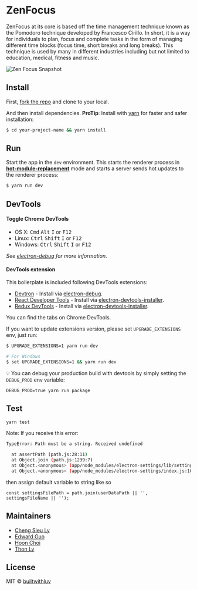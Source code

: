 # ZenFocus

ZenFocus at its core is based off the time management technique known as the Pomodoro technique developed by Francesco Cirillo.  In short, it is a way for individuals to plan, focus and complete tasks in the form of managing different time blocks (focus time, short breaks and long breaks). This technique is used by many in different industries including but not limited to education, medical, fitness and music.

![Zen Focus Snapshot](https://res.cloudinary.com/lc8bqflyz/image/upload/v1518290736/ZenFocus/ZenFocus_v2.png)

## Install

First, [fork the repo](https://github.com/builtwithluv/ZenFocus) and clone to your local.

And then install dependencies.
**ProTip**: Install with [yarn](https://github.com/yarnpkg/yarn) for faster and safer installation:

```bash
$ cd your-project-name && yarn install
```

## Run

Start the app in the `dev` environment. This starts the renderer process in [**hot-module-replacement**](https://webpack.js.org/guides/hmr-react/) mode and starts a server sends hot updates to the renderer process:

```bash
$ yarn run dev
```

## DevTools

#### Toggle Chrome DevTools

- OS X: <kbd>Cmd</kbd> <kbd>Alt</kbd> <kbd>I</kbd> or <kbd>F12</kbd>
- Linux: <kbd>Ctrl</kbd> <kbd>Shift</kbd> <kbd>I</kbd> or <kbd>F12</kbd>
- Windows: <kbd>Ctrl</kbd> <kbd>Shift</kbd> <kbd>I</kbd> or <kbd>F12</kbd>

*See [electron-debug](https://github.com/sindresorhus/electron-debug) for more information.*

#### DevTools extension

This boilerplate is included following DevTools extensions:

* [Devtron](https://github.com/electron/devtron) - Install via [electron-debug](https://github.com/sindresorhus/electron-debug).
* [React Developer Tools](https://github.com/facebook/react-devtools) - Install via [electron-devtools-installer](https://github.com/GPMDP/electron-devtools-installer).
* [Redux DevTools](https://github.com/zalmoxisus/redux-devtools-extension) - Install via [electron-devtools-installer](https://github.com/GPMDP/electron-devtools-installer).

You can find the tabs on Chrome DevTools.

If you want to update extensions version, please set `UPGRADE_EXTENSIONS` env, just run:

```bash
$ UPGRADE_EXTENSIONS=1 yarn run dev

# For Windows
$ set UPGRADE_EXTENSIONS=1 && yarn run dev
```

:bulb: You can debug your production build with devtools by simply setting the `DEBUG_PROD` env variable:
```
DEBUG_PROD=true yarn run package
```

## Test
```bash
yarn test
```

Note: If you receive this error:
```bash
TypeError: Path must be a string. Received undefined

  at assertPath (path.js:28:11)
  at Object.join (path.js:1239:7)
  at Object.<anonymous> (app/node_modules/electron-settings/lib/settings.js:47:31)
  at Object.<anonymous> (app/node_modules/electron-settings/index.js:10:18)
```
then assign default variable to string like so
```
const settingsFilePath = path.join(userDataPath || '', settingsFileName || '');
```

## Maintainers

- [Cheng Sieu Ly](https://github.com/chengsieuly)
- [Edward Guo](https://github.com/ehguo)
- [Hoon Choi](https://github.com/hoonchoi)
- [Thon Ly](https://github.com/thonly)

## License
MIT © [builtwithluv](https://github.com/builtwithluv)
